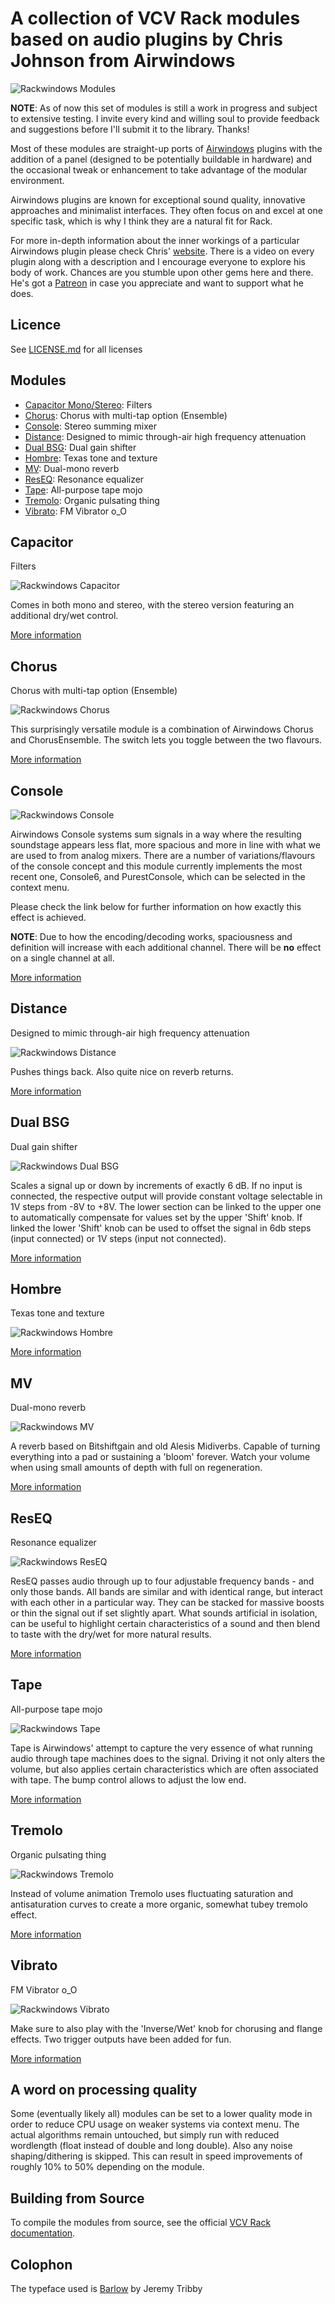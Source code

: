 # A collection of VCV Rack modules based on audio plugins by Chris Johnson from Airwindows

![Rackwindows Modules](res/images/rackwindows_panels.jpg)

**NOTE**: As of now this set of modules is still a work in progress and subject to extensive testing. I invite every kind and willing soul to provide feedback and suggestions before I'll submit it to the library. Thanks!

Most of these modules are straight-up ports of [Airwindows](http://www.airwindows.com) plugins with the addition of a panel (designed to be potentially buildable in hardware) and the occasional tweak or enhancement to take advantage of the modular environment.

Airwindows plugins are known for exceptional sound quality, innovative approaches and minimalist interfaces. They often focus on and excel at one specific task, which is why I think they are a natural fit for Rack.

For more in-depth information about the inner workings of a particular Airwindows plugin please check Chris' [website](http://www.airwindows.com). There is a video on every plugin along with a description and I encourage everyone to explore his body of work. Chances are you stumble upon other gems here and there. He's got a [Patreon](https://www.patreon.com/airwindows) in case you appreciate and want to support what he does.

## Licence

See [LICENSE.md](LICENSE.md) for all licenses

## Modules

- [Capacitor Mono/Stereo](#capacitor): Filters
- [Chorus](#chorus): Chorus with multi-tap option (Ensemble)
- [Console](#console): Stereo summing mixer
- [Distance](#distance): Designed to mimic through-air high frequency attenuation
- [Dual BSG](#dual-bsg): Dual gain shifter
- [Hombre](#hombre): Texas tone and texture
- [MV](#mv): Dual-mono reverb
- [ResEQ](#reseq): Resonance equalizer
- [Tape](#tape): All-purpose tape mojo
- [Tremolo](#tremolo): Organic pulsating thing
- [Vibrato](#vibrato): FM Vibrator o_O

## Capacitor <a id="capacitor"></a>

Filters

![Rackwindows Capacitor](res/images/capacitor_panels.jpg)

Comes in both mono and stereo, with the stereo version featuring an additional dry/wet control.

[More information](http://www.airwindows.com/capacitor)

## Chorus <a id="chorus"></a>

Chorus with multi-tap option (Ensemble) 

![Rackwindows Chorus](res/images/chorus_panels.jpg)

This surprisingly versatile module is a combination of Airwindows Chorus and ChorusEnsemble. The switch lets you toggle between the two flavours.

[More information](http://www.airwindows.com/chorus-vst)

## Console <a id="console"></a>

![Rackwindows Console](res/images/console_panels.jpg)

Airwindows Console systems sum signals in a way where the resulting soundstage appears less flat, more spacious and more in line with what we are used to from analog mixers. There are a number of variations/flavours of the console concept and this module currently implements the most recent one, Console6, and PurestConsole, which can be selected in the context menu. 

Please check the link below for further information on how exactly this effect is achieved.

**NOTE**: Due to how the encoding/decoding works, spaciousness and definition will increase with each additional channel. There will be **no** effect on a single channel at all.

[More information](http://www.airwindows.com/console2)

## Distance <a id="distance"></a>

Designed to mimic through-air high frequency attenuation

![Rackwindows Distance](res/images/distance_panels.jpg)

Pushes things back. Also quite nice on reverb returns.

[More information](http://www.airwindows.com/distance-vst)

## Dual BSG <a id="dual-bsg"></a>

Dual gain shifter

![Rackwindows Dual BSG](res/images/dual_bsg_panels.jpg)

Scales a signal up or down by increments of exactly 6 dB. If no input is connected, the respective output will provide constant voltage selectable in 1V steps from -8V to +8V. The lower section can be linked to the upper one to automatically compensate for values set by the upper 'Shift' knob. If linked the lower 'Shift' knob can be used to offset the signal in 6db steps (input connected) or 1V steps (input not connected). 

[More information](http://www.airwindows.com/bitshiftgain)

## Hombre <a id="hombre"></a>

Texas tone and texture

![Rackwindows Hombre](res/images/hombre_panels.jpg)

[More information](http://www.airwindows.com/hombre-vst)

## MV <a id="mv"></a>

Dual-mono reverb

![Rackwindows MV](res/images/mv_panels.jpg)

A reverb based on Bitshiftgain and old Alesis Midiverbs. Capable of turning everything into a pad or sustaining a 'bloom' forever. Watch your volume when using small amounts of depth with full on regeneration.

[More information](http://www.airwindows.com/mv)

## ResEQ <a id="reseq"></a>

Resonance equalizer

![Rackwindows ResEQ](res/images/reseq_panels.jpg)

ResEQ passes audio through up to four adjustable frequency bands - and only those bands. All bands are similar and with identical range, but interact with each other in a particular way. They can be stacked for massive boosts or thin the signal out if set slightly apart. What sounds artificial in isolation, can be useful to highlight certain characteristics of a sound and then blend to taste with the dry/wet for more natural results.

[More information](https://www.airwindows.com/reseq-vst/)

## Tape <a id="tape"></a>

All-purpose tape mojo

![Rackwindows Tape](res/images/tape_panels.jpg)

Tape is Airwindows' attempt to capture the very essence of what running audio through tape machines does to the signal. Driving it not only alters the volume, but also applies certain characteristics which are often associated with tape. The bump control allows to adjust the low end.

[More information](http://www.airwindows.com/tape)

## Tremolo <a id="tremolo"></a>

Organic pulsating thing

![Rackwindows Tremolo](res/images/tremolo_panels.jpg)

Instead of volume animation Tremolo uses fluctuating saturation and antisaturation curves to create a more organic, somewhat tubey tremolo effect.

[More information](http://www.airwindows.com/tremolo-vst)

## Vibrato <a id="vibrato"></a>

FM Vibrator o_O

![Rackwindows Vibrato](res/images/vibrato_panels.jpg)

Make sure to also play with the 'Inverse/Wet' knob for chorusing and flange effects. Two trigger outputs have been added for fun.

[More information](http://www.airwindows.com/vibrato-vst)

## A word on processing quality

Some (eventually likely all) modules can be set to a lower quality mode in order to reduce CPU usage on weaker systems via context menu. The actual algorithms remain untouched, but simply run with reduced wordlength (float instead of double and long double). Also any noise shaping/dithering is skipped. This can result in speed improvements of roughly 10% to 50% depending on the module.

## Building from Source

To compile the modules from source, see the official [VCV Rack documentation](https://vcvrack.com/manual/Building.html).

## Colophon

The typeface used is [Barlow](https://github.com/jpt/barlow) by Jeremy Tribby